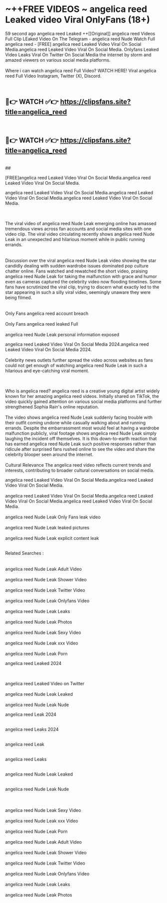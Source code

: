 # ~++FREE VIDEOS ~ angelica reed Leaked video Viral OnlyFans (18+)<br>


59 second ago angelica reed Leaked ++[[Original]] angelica reed Videos Full Clip LEaked Video On The Telegram  - angelica reed Nude  Watch Full angelica reed - [FREE] angelica reed Leaked Video Viral On Social Media.angelica reed Leaked Video Viral On Social Media.   Onlyfans Leaked Video Leaks Viral On Twitter On Social Media the internet by storm and amazed viewers on various social media platforms. <br><br>
Where i can watch angelica reed Full Video? WATCH HERE! Viral angelica reed Full Video Instagram, Twitter (X), Discord. <br>


 <br>

##  🔴👉 WATCH ✅👉  <a href="https://clipsfans.site?title=angelica_reed&ref=git">https://clipsfans.site?title=angelica_reed</a> <br>
  <br>

##  🔴👉 WATCH ✅👉  <a href="https://clipsfans.site?title=angelica_reed&ref=git">https://clipsfans.site?title=angelica_reed</a> <br>
  <br>
  ##



[FREE]angelica reed Leaked Video Viral On Social Media.angelica reed Leaked Video Viral On Social Media. <br>

angelica reed Leaked Video Viral On Social Media.angelica reed Leaked Video Viral On Social Media.angelica reed Leaked Video Viral On Social Media. <br>


  <br>

  <br>
The viral video of angelica reed Nude Leak emerging online has amassed tremendous views across fan accounts and social media sites with one video clip. The viral video circulating recently shows angelica reed Nude Leak in an unexpected and hilarious moment while in public running errands.<br>
<br>


<br>
Discussion over the viral angelica reed Nude Leak video showing the star candidly dealing with sudden wardrobe issues dominated pop culture chatter online. Fans watched and rewatched the short video, praising angelica reed Nude Leak for taking the malfunction with grace and humor even as cameras captured the celebrity video now flooding timelines. Some fans have scrutinized the viral clip, trying to discern what exactly led to the star appearing in such a silly viral video, seemingly unaware they were being filmed.<br>
<br>
<br> 
Only Fans angelica reed account breach<br>
<br>
Only Fans angelica reed leaked Full <br>
<br>
angelica reed Nude Leak personal information exposed<br>

angelica reed Leaked Video Viral On Social Media 2024.angelica reed Leaked Video Viral On Social Media 2024. <br>
<br>
Celebrity news outlets further spread the video across websites as fans could not get enough of watching angelica reed Nude Leak in such a hilarious and eye-catching viral moment.<br>
<br>

<br>
Who is angelica reed? angelica reed is a creative young digital artist widely known for her amazing angelica reed videos. Initially shared on TikTok, the video quickly gained attention on various social media platforms and further strengthened Sophia Rain's online reputation.<br>
<br>
The video shows angelica reed Nude Leak suddenly facing trouble with their outfit coming undone while casually walking about and running errands. Despite the embarrassment most would feel at having a wardrobe malfunction publicly, viral footage shows angelica reed Nude Leak simply laughing the incident off themselves. It is this down-to-earth reaction that has earned angelica reed Nude Leak such positive responses rather than ridicule after surprised fans rushed online to see the video and share the celebrity blooper seen around the internet.<br>
<br>
Cultural Relevance The angelica reed video reflects current trends and interests, contributing to broader cultural conversations on social media.<br>

angelica reed Leaked Video Viral On Social Media.angelica reed Leaked Video Viral On Social Media.<br>
<br>
angelica reed Leaked Video Viral On Social Media.angelica reed Leaked Video Viral On Social Media.angelica reed Leaked Video Viral On Social Media.<br>
<br>
angelica reed Nude Leak Only Fans leak video<br>
<br>
angelica reed Nude Leak leaked pictures<br>
<br>
angelica reed Nude Leak explicit content leak<br>


<br>
Related Searches :<br>
<br>

<br>
angelica reed Nude Leak Adult Video<br>
<br>
angelica reed Nude Leak Shower Video<br>
<br>
angelica reed Nude Leak Twitter Video<br>
<br>
angelica reed Nude Leak Onlyfans Video<br>
<br>
angelica reed Nude Leak Leaks<br>
<br>
angelica reed Nude Leak Photos<br>

<br>
angelica reed Nude Leak Sexy Video<br>
<br>
angelica reed Nude Leak xxx Video<br>
<br>
angelica reed Nude Leak Porn<br>

angelica reed  Leaked 2024 <br> <br>
<br>

angelica reed Leaked Video on Twitter <br>
<br>
angelica reed Nude Leak Leaked<br>
<br>
angelica reed Nude Leak Nude<br>


angelica reed  Leak 2024 <br> <br>



angelica reed  Leaks 2024 <br> <br>



 
angelica reed  Leak<br> <br>



angelica reed  Leaks<br> <br>


angelica reed Nude Leak Leaked<br> <br>

angelica reed Nude Leak Nude<br> <br>
<br> <br>
angelica reed Nude Leak Sexy Video
<br> <br>
angelica reed Nude Leak xxx Video
<br> <br>
angelica reed Nude Leak Porn
<br> <br>
angelica reed Nude Leak Adult Video
<br> <br>
angelica reed Nude Leak Shower Video
<br> <br>
angelica reed Nude Leak Twitter Video
<br> <br>
angelica reed Nude Leak Onlyfans Video
<br> <br>
angelica reed Nude Leak Leaks
<br> <br>
angelica reed Nude Leak Photos






</p>




 



</p>










